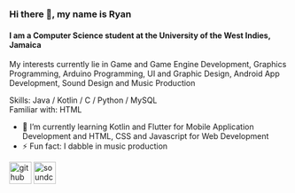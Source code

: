 ### Hi there 👋, my name is Ryan
#### I am a Computer Science student at the University of the West Indies, Jamaica
My interests currently lie in Game and Game Engine Development, Graphics Programming, Arduino Programming, UI and Graphic Design, Android App Development, Sound Design and Music Production

Skills: Java / Kotlin / C / Python / MySQL  
Familiar with: HTML

- 🌱 I’m currently learning Kotlin and Flutter for Mobile Application Development and HTML, CSS and Javascript for Web Development
- ⚡ Fun fact: I dabble in music production 


[<img src='https://cdn.jsdelivr.net/npm/simple-icons@3.0.1/icons/github.svg' alt='github' height='40'>](https://github.com/AS-Coope)  [<img src='https://cdn.jsdelivr.net/npm/simple-icons@3.0.1/icons/soundcloud.svg' alt='soundcloud' height='40'>](https://soundcloud.com/delta-zrc)

